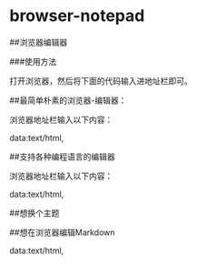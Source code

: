 # browser-notepad

##浏览器编辑器

###使用方法

打开浏览器，然后将下面的代码输入进地址栏即可。

##最简单朴素的浏览器-编辑器：

浏览器地址栏输入以下内容：

 data:text/html, <html contenteditable>

##支持各种编程语言的编辑器

浏览器地址栏输入以下内容：

 data:text/html, <style type="text/css">.e{position:absolute;top:0;right:0;bottom:0;left:0;}</style><div class="e"         id="editor"></div><script src="http://d1n0x3qji82z53.cloudfront.net/src-min-noconflict/ace.js" type="text/javascript"   charset="utf-8"></script><script>var e=ace.edit("editor");e.setTheme("ace/theme/monokai");e.getSession().setMode("ace/mode/ruby");</script>
<!-- 
For other language: Instead of  `ace/mode/ruby`, Use

Markdown -> `ace/mode/markdown`
Python -> `ace/mode/python`
C/C++ -> `ace/mode/c_cpp`
Javscript -> `ace/mode/javascript`
Java -> `ace/mode/java`
Scala- -> `ace/mode/scala`
CoffeeScript -> `ace/mode/coffee`
and 
css, html, php, latex, 
tex, sh, sql, lua, clojure, dart, typescript, go, groovy, json, jsp, less, lisp, 
lucene, perl, powershell, scss, textile, xml, yaml, xquery, liquid, diff and many more...

-->

##想换个主题

<!--

For other theme: Instead of  `ace/theme/monokai`, Use

Eclipse -> ace/theme/eclipse
GitHub -> ace/theme/github
TextMate -> ace/theme/textmate
and 
ambiance, dawn, chaos, chrome, dreamweaver, xcode, vibrant_ink, solarized_dark, solarized_light, tomorrow, tomorrow_night, tomorrow_night_blue, 
twilight, tomorrow_night_eighties, pastel_on_dark and many more..
-->
 
 ##想在浏览器编辑Markdown
 
<!-- If you want a markdown converter use this : !-->
data:text/html,<style type="text/css">.e{position:absolute;top:0;right:50%;bottom:0;left:0;} .c{position:absolute;overflow:auto;top:0;right:0;bottom:0;left:50%;}</style><div class="e" id="editor"></div><div class="c"></div><script src="http://d1n0x3qji82z53.cloudfront.net/src-min-noconflict/ace.js" type="text/javascript" charset="utf-8"></script><script src="http://cdnjs.cloudflare.com/ajax/libs/showdown/0.3.1/showdown.min.js"></script><script> function showResult(e){consoleEl.innerHTML=e}var e=ace.edit("editor");e.setTheme("ace/theme/monokai");e.getSession().setMode("ace/mode/markdown");var consoleEl=document.getElementsByClassName("c")[0];var converter=new Showdown.converter;e.commands.addCommand({name:"markdown",bindKey:{win:"Ctrl-M",mac:"Command-M"},exec:function(t){var n=e.getSession().getMode().$id;if(n=="ace/mode/markdown"){showResult(converter.makeHtml(t.getValue()))}},readOnly:true})</script>
<!-- Press Ctrl+M or Command+M to convert your markdown code to html :) -->
